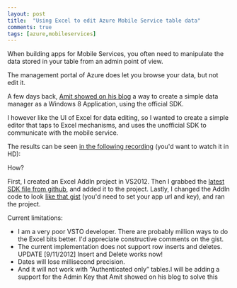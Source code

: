 ```yaml
---
layout: post
title:  "Using Excel to edit Azure Mobile Service table data"
comments: true
tags: [azure,mobileservices]
---
```



When building apps for Mobile Services, you often need to manipulate the data stored in your table from an admin point of view.

The management portal of Azure does let you browse your data, but not edit it.

A few days back, [Amit showed on his blog](http://blog.amitapple.com/post/30386974705/azure-mobile-services-admin-table-viewer-sample) a way to create a simple data manager as a Windows 8 Application, using the official SDK.

I however like the UI of Excel for data editing, so I wanted to create a simple editor that taps to Excel mechanisms, and uses the unofficial SDK to communicate with the mobile service.

The results can be seen [in the following recording](http://www.youtube.com/watch?v=c5F2G9-vIYE) (you'd want to watch it in HD):



How?

First, I created an Excel AddIn project in VS2012. Then I grabbed the [latest SDK file from github](https://github.com/kenegozi/azure-mobile-csharp-sdk/blob/master/src/MobileServiceClient.cs), and added it to the project. Lastly, I changed the AddIn code to look [like that gist](https://gist.github.com/3664011) (you'd need to set your app url and key), and ran the project.



Current limitations:
- I am a very poor VSTO developer. There are probably million ways to do the Excel bits better. I'd appreciate constructive comments on the gist.  
- The current implementation does not support row inserts and deletes. UPDATE [9/11/2012] Insert and Delete works now! 
- Dates will lose millisecond precision.  
- And it will not work with “Authenticated only” tables.I will be adding a support for the Admin Key that Amit showed on his blog to solve this





